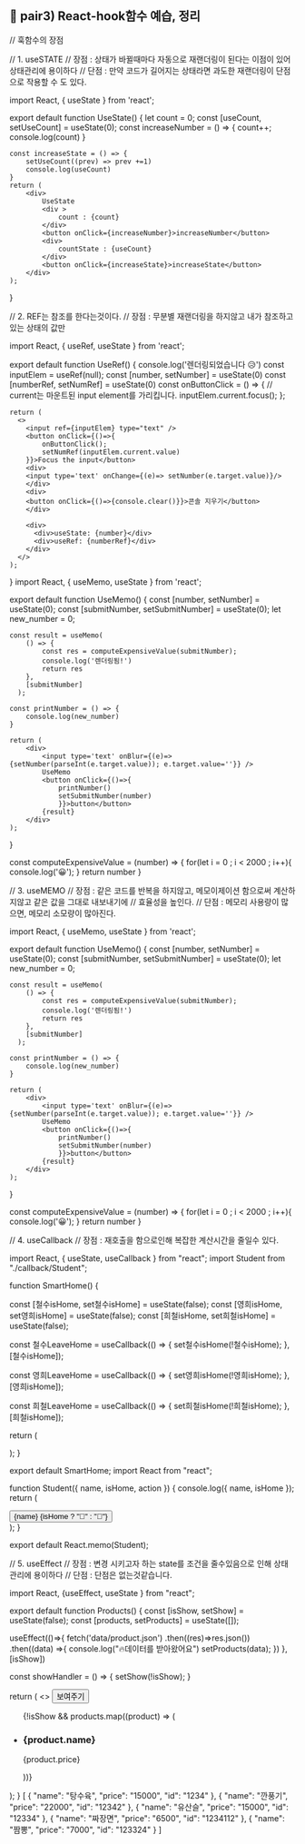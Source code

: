 ## 📓 pair3) React-hook함수 예습, 정리

// 훅함수의 장점

// 1. useSTATE
// 장점 : 상태가 바뀔때마다 자동으로 재랜더링이 된다는 이점이 있어 상태관리에 용이하다
// 단점 : 만약 코드가 길어지는 상태라면 과도한 재랜더링이 단점으로 작용할 수 도 있다.

import React, { useState } from 'react';

export default function UseState() {
let count = 0;
const [useCount, setUseCount] = useState(0);
const increaseNumber = () => {
count++;
console.log(count)
}

    const increaseState = () => {
        setUseCount((prev) => prev +=1)
        console.log(useCount)
    }
    return (
        <div>
            UseState
            <div >
                count : {count}
            </div>
            <button onClick={increaseNumber}>increaseNumber</button>
            <div>
                countState : {useCount}
            </div>
            <button onClick={increaseState}>increaseState</button>
        </div>
    );

}

// 2. REF는 참조를 한다는것이다.
// 장점 : 무분별 재랜더링을 하지않고 내가 참조하고있는 상태의 값만

import React, { useRef, useState } from 'react';

export default function UseRef() {
console.log('렌더링되었습니다 😥')
const inputElem = useRef(null);
const [number, setNumber] = useState(0)
const [numberRef, setNumRef] = useState(0)
const onButtonClick = () => {
// current는 마운트된 input element를 가리킵니다.
inputElem.current.focus();
};

    return (
      <>
        <input ref={inputElem} type="text" />
        <button onClick={()=>{
            onButtonClick();
            setNumRef(inputElem.current.value)
        }}>Focus the input</button>
        <div>
        <input type='text' onChange={(e)=> setNumber(e.target.value)}/>
        </div>
        <div>
        <button onClick={()=>{console.clear()}}>콘솔 지우기</button>
        </div>

        <div>
          <div>useState: {number}</div>
          <div>useRef: {numberRef}</div>
        </div>
      </>
    );

}
import React, { useMemo, useState } from 'react';

export default function UseMemo() {
const [number, setNumber] = useState(0);
const [submitNumber, setSubmitNumber] = useState(0);
let new_number = 0;

    const result = useMemo(
        () => {
            const res = computeExpensiveValue(submitNumber);
            console.log('렌더링됨!')
            return res
        },
        [submitNumber]
      );

    const printNumber = () => {
        console.log(new_number)
    }

    return (
        <div>
            <input type='text' onBlur={(e)=>{setNumber(parseInt(e.target.value)); e.target.value=''}} />
            UseMemo
            <button onClick={()=>{
                printNumber()
                setSubmitNumber(number)
                }}>button</button>
            {result}
        </div>
    );

}

const computeExpensiveValue = (number) => {
for(let i = 0 ; i < 2000 ; i++){
console.log('😀');
}
return number
}

// 3. useMEMO
// 장점 : 같은 코드를 반복을 하지않고, 메모이제이션 함으로써 계산하지않고 같은 값을 그대로 내보내기에
// 효율성을 높인다.
// 단점 : 메모리 사용량이 많으면, 메모리 소모량이 많아진다.

import React, { useMemo, useState } from
'react';

export default function UseMemo() {
const [number, setNumber] = useState(0);
const [submitNumber, setSubmitNumber] = useState(0);
let new_number = 0;

    const result = useMemo(
        () => {
            const res = computeExpensiveValue(submitNumber);
            console.log('렌더링됨!')
            return res
        },
        [submitNumber]
      );

    const printNumber = () => {
        console.log(new_number)
    }

    return (
        <div>
            <input type='text' onBlur={(e)=>{setNumber(parseInt(e.target.value)); e.target.value=''}} />
            UseMemo
            <button onClick={()=>{
                printNumber()
                setSubmitNumber(number)
                }}>button</button>
            {result}
        </div>
    );

}

const computeExpensiveValue = (number) => {
for(let i = 0 ; i < 2000 ; i++){
console.log('😀');
}
return number
}

// 4. useCallback
// 장점 : 재호출을 함으로인해 복잡한 계산시간을 줄일수 있다.

import React, { useState, useCallback } from "react";
import Student from "./callback/Student";

function SmartHome() {

const [철수isHome, set철수isHome] = useState(false);
const [영희isHome, set영희isHome] = useState(false);
const [희철isHome, set희철isHome] = useState(false);

const 철수LeaveHome = useCallback(() => {
set철수isHome(!철수isHome);
}, [철수isHome]);

const 영희LeaveHome = useCallback(() => {
set영희isHome(!영희isHome);
}, [영희isHome]);

const 희철LeaveHome = useCallback(() => {
set희철isHome(!희철isHome);
}, [희철isHome]);

return (
<div>
<Student name="철수" isHome={철수isHome} action={철수LeaveHome}></Student>
<Student name="영희" isHome={영희isHome} action={영희LeaveHome}></Student>
<Student name="희철" isHome={희철isHome} action={희철LeaveHome}></Student>
</div>
);
}

export default SmartHome;
import React from "react";

function Student({ name, isHome, action }) {
console.log({ name, isHome });
return (
<div>
<button style={{width:"100px", height:"50px", fontSize:"24px"}} onClick={action}>
{name}
{isHome ? "🕺" : "🙈"}
</button>
</div>
);
}

export default React.memo(Student);

// 5. useEffect
// 장점 : 변경 시키고자 하는 state를 조건을 줄수있음으로 인해 상태관리에 용이하다
// 단점 : 단점은 없는것같습니다.

import React, {useEffect, useState } from "react";

export default function Products() {
const [isShow, setShow] = useState(false);
const [products, setProducts] = useState([]);

useEffect(()=>{
fetch('data/product.json')
.then((res)=>res.json())
.then((data) =>{
console.log("🔥데이터를 받아왔어요")
setProducts(data);
})
},[isShow])

const showHandler = () => {
setShow(!isShow);
}

return (
<>
<button onClick={showHandler}>보여주기</button>
<ul>
{!isShow && products.map((product) => (
<li key={product.id}>
<article>
<h3>{product.name}</h3>
<p>{product.price}</p>
</article>
</li>
))}
</ul>
</>
);
}
[
{
"name": "탕수육",
"price": "15000",
"id": "1234"
},
{
"name": "깐풍기",
"price": "22000",
"id": "12342"
},
{
"name": "유산슬",
"price": "15000",
"id": "12334"
},
{
"name": "짜장면",
"price": "6500",
"id": "1234112"
},
{
"name": "짬뽕",
"price": "7000",
"id": "123324"
}
]
